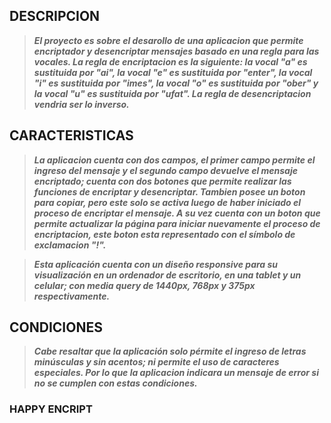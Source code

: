 ## DESCRIPCION 

> ***El proyecto es sobre el desarollo de una aplicacion que permite encriptador y desencriptar mensajes basado en una regla para las vocales. La regla de encriptacion es la siguiente: la vocal "a" es sustituida por "ai", la vocal "e" es sustituida por "enter", la vocal "i" es sustituida por "imes", la vocal "o" es sustituida por "ober" y la vocal "u" es sustituida por "ufat". La regla de desencriptacion vendria ser lo inverso.***

## CARACTERISTICAS

> ***La aplicacion cuenta con dos campos, el primer campo permite el ingreso del mensaje y el segundo campo devuelve el mensaje encriptado; cuenta con dos botones que permite realizar las funciones de encriptar y desencriptar. Tambien posee un boton para copiar, pero este solo se activa luego de haber iniciado el proceso de encriptar el mensaje. A su vez cuenta con un boton que permite actualizar la página para iniciar nuevamente el proceso de encriptacion, este boton esta representado con el símbolo de exclamacion "!".***

> ***Esta aplicación cuenta con un diseño responsive para su visualización en un ordenador de escritorio, en una tablet y un celular; con media query de 1440px, 768px y 375px respectivamente.***

## CONDICIONES

> ***Cabe resaltar que la aplicación solo pérmite el ingreso de letras minúsculas y sin acentos; ni permite el uso de caracteres especiales. Por lo que la aplicacion indicara un mensaje de error si no se cumplen con estas condiciones.*** 

### HAPPY ENCRIPT



